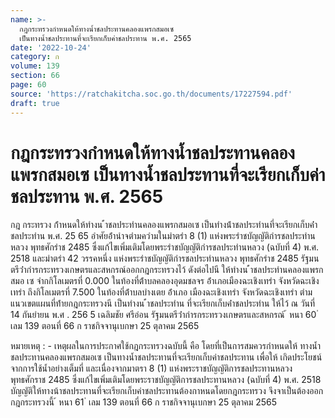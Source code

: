 ```yaml
---
name: >-
  กฎกระทรวงกำหนดให้ทางน้ำชลประทานคลองแพรกสมอเซ
  เป็นทางน้ำชลประทานที่จะเรียกเก็บค่าชลประทาน พ.ศ. 2565
date: '2022-10-24'
category: ก
volume: 139
section: 66
page: 60
source: 'https://ratchakitcha.soc.go.th/documents/17227594.pdf'
draft: true
---
```


# กฎกระทรวงกำหนดให้ทางน้ำชลประทานคลองแพรกสมอเซ เป็นทางน้ำชลประทานที่จะเรียกเก็บค่าชลประทาน พ.ศ. 2565

กฎ กระทรวง ก้ําหนดให้ทํางน ้ําชลประทํานคลองแพรกสมอเซ เป็นทํางน้ําชลประทํานที่จะเรียกเก็บค่ําชลประทําน พ.ศ. 25 65 อําศัยอ้ํานําจตํามควํามในมําตรํา 8 (1) แห่งพระรําชบัญญัติกํารชลประทํานหลวง พุทธศักรําช 2485 ซึ่งแก้ไขเพิ่มเติมโดยพระรําชบัญญัติกํารชลประทํานหลวง (ฉบับที่ 4) พ.ศ. 2518 และมําตรํา 42 วรรคหนึ่ง แห่งพระรําชบัญญัติกํารชลประทํานหลวง พุทธศักรําช 2485 รัฐมนตรีว่ํากํารกระทรวงเกษตรและสหกรณ์ออกกฎกระทรวงไว้ ดังต่อไปนี ให้ทํางน ้ําชลประทํานคลองแพรกสมอ เซ จํากกิโลเมตรที่ 0.000 ในท้องที่ต้ําบลคลองอุดมชลจร อ้ําเภอเมืองฉะเชิงเทรํา จังหวัดฉะเชิงเทรํา ถึงกิโลเมตรที่ 7.500 ในท้องที่ต้ําบลบํางเตย อ้ําเภอ เมืองฉะเชิงเทรํา จังหวัดฉะเชิงเทรํา ตํามแนวเขตแผนที่ท้ํายกฎกระทรวงนี เป็นทํางน ้ําชลประทําน ที่จะเรียกเก็บค่ําชลประทําน ให้ไว้ ณ วันที่ 14 กันยํายน พ.ศ . 256 5 เฉลิมชัย ศรีอ่อน รัฐมนตรีว่ํากํารกระทรวงเกษตรและสหกรณ์ ้ หนา 60 ่ เลม 139 ตอนที่ 66 ก ราชกิจจานุเบกษา 25 ตุลาคม 2565



หมายเหตุ : - เหตุผลในการประกาศใช้กฎกระทรวงฉบับนี้ คือ โดยที่เป็นการสมควรกำหนดให้ ทางน้ำชลประทานคลองแพรกสมอเซ เป็นทางน้ำชลประทานที่จะเรียกเก็บค่าชลประทาน เพื่อให้ เกิดประโยชน์จากการใช้น้ำอย่างเต็มที่ และเนื่องจากมาตรา 8 (1) แห่งพระราชบัญญัติการชลประทานหลวง พุทธศักราช 2485 ซึ่งแก้ไขเพิ่มเติมโดยพระราชบัญญัติการชลประทานหลวง (ฉบับที่ 4) พ.ศ. 2518 บัญญัติให้ทางน้าชลประทานที่จะเรียกเก็บค่าชลประทานต้องกาหนดโดยกฎกระทรวง จึงจาเป็นต้องออก กฎกระทรวงนี้ ้ หนา 61 ่ เลม 139 ตอนที่ 66 ก ราชกิจจานุเบกษา 25 ตุลาคม 2565
